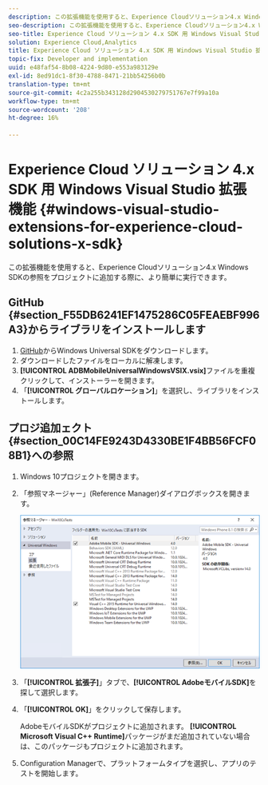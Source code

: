 ```yaml
---
description: この拡張機能を使用すると、Experience Cloudソリューション4.x Windows SDKの参照をプロジェクトに追加する際に、より簡単に利用できます。
seo-description: この拡張機能を使用すると、Experience Cloudソリューション4.x Windows SDKの参照をプロジェクトに追加する際に、より簡単に利用できます。
seo-title: Experience Cloud ソリューション 4.x SDK 用 Windows Visual Studio 拡張機能
solution: Experience Cloud,Analytics
title: Experience Cloud ソリューション 4.x SDK 用 Windows Visual Studio 拡張機能
topic-fix: Developer and implementation
uuid: e48faf54-8b08-4224-9d80-e553a983129e
exl-id: 8ed91dc1-8f30-4788-8471-21bb54256b0b
translation-type: tm+mt
source-git-commit: 4c2a255b343128d2904530279751767e7f99a10a
workflow-type: tm+mt
source-wordcount: '208'
ht-degree: 16%

---
```


# Experience Cloud ソリューション 4.x SDK 用 Windows Visual Studio 拡張機能 {#windows-visual-studio-extensions-for-experience-cloud-solutions-x-sdk}

この拡張機能を使用すると、Experience Cloudソリューション4.x Windows SDKの参照をプロジェクトに追加する際に、より簡単に実行できます。

## GitHub {#section_F55DB6241EF1475286C05FEAEBF996A3}からライブラリをインストールします

1. [GitHub](https://github.com/Adobe-Marketing-Cloud/mobile-services/releases)からWindows Universal SDKをダウンロードします。
1. ダウンロードしたファイルをローカルに解凍します。
1. **[!UICONTROL ADBMobileUniversalWindowsVSIX.vsix]**&#x200B;ファイルを重複クリックして、インストーラーを開きます。
1. 「**[!UICONTROL グローバルロケーション]**」を選択し、ライブラリをインストールします。

## プロジ追加ェクト{#section_00C14FE9243D4330BE1F4BB56FCF08B1}への参照

1. Windows 10プロジェクトを開きます。
1. 「参照マネージャー」(Reference Manager)ダイアログボックスを開きます。

   ![](assets/ref_manager.png)

1. 「**[!UICONTROL 拡張子]**」タブで、**[!UICONTROL AdobeモバイルSDK]**&#x200B;を探して選択します。
1. 「**[!UICONTROL OK]**」をクリックして保存します。

   AdobeモバイルSDKがプロジェクトに追加されます。 **[!UICONTROL Microsoft Visual C++ Runtime]**&#x200B;パッケージがまだ追加されていない場合は、このパッケージもプロジェクトに追加されます。

1. Configuration Managerで、プラットフォームタイプを選択し、アプリのテストを開始します。
